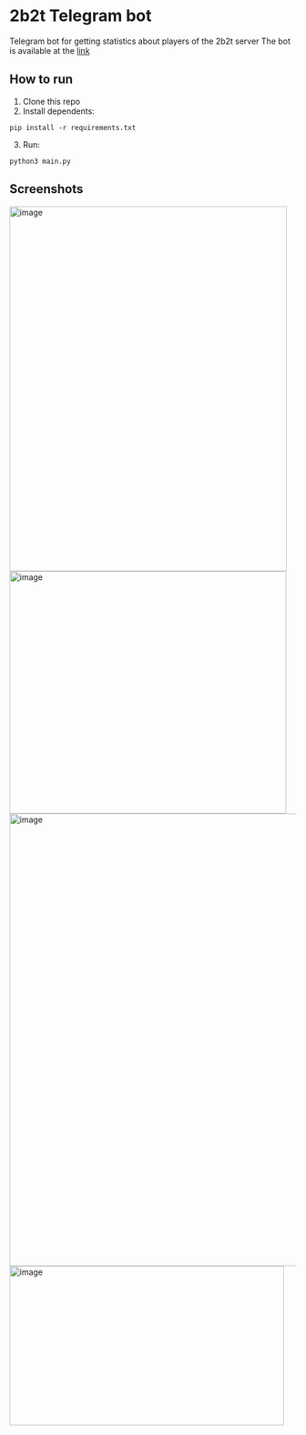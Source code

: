 # 2b2t Telegram bot
Telegram bot for getting statistics about players of the 2b2t server
The bot is available at the [link](t.me/lolritterbot)

## How to run
1. Clone this repo
2. Install dependents:
```
pip install -r requirements.txt
```
3. Run:
```
python3 main.py
```

## Screenshots
<img width="487" height="641" alt="image" src="https://github.com/user-attachments/assets/f36354ba-b4e7-4c8e-8473-dbd8cf47c83b" />
<img width="486" height="426" alt="image" src="https://github.com/user-attachments/assets/8641f743-6153-4d44-b881-49f44ec96ea8" />
<img width="634" height="795" alt="image" src="https://github.com/user-attachments/assets/7413d450-7382-4f06-882b-2127583f17dc" />

<img width="482" height="280" alt="image" src="https://github.com/user-attachments/assets/b4efa3a5-19d0-461b-84c0-9a0d5443bc37" />


